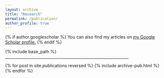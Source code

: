 ```yaml
---
layout: archive
title: "Research"
permalink: /publication/
author_profile: true
---
```


{% if author.googlescholar %}
  You can also find my articles on <u><a href="{{author.googlescholar}}">my Google Scholar profile</a>.</u>
{% endif %}

{% include base_path %}
<hr width="80%">
{% for post in site.publications reversed %}
  {% include archive-pub.html %}
{% endfor %}
